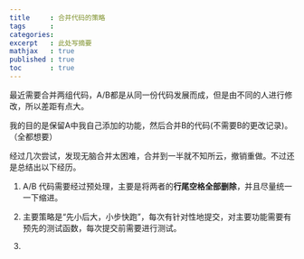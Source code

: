 ```yaml
---
title     : 合并代码的策略
tags      :
categories:
excerpt   : 此处写摘要
mathjax   : true
published : true
toc       : true
---
```


最近需要合并两组代码，A/B都是从同一份代码发展而成，但是由不同的人进行修改，所以差距有点大。

我的目的是保留A中我自己添加的功能，然后合并B的代码(不需要B的更改记录)。（全都想要）

经过几次尝试，发现无脑合并太困难，合并到一半就不知所云，撤销重做。不过还是总结出以下经历。

1. A/B 代码需要经过预处理，主要是将两者的**行尾空格全部删除**，并且尽量统一一下缩进。

2. 主要策略是“先小后大，小步快跑”，每次有针对性地提交，对主要功能需要有预先的测试函数，每次提交前需要进行测试。

3. 

